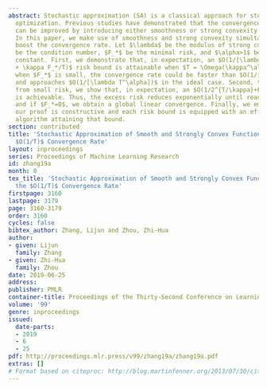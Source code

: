 ```yaml
---
abstract: Stochastic approximation (SA) is a classical approach for stochastic convex
  optimization. Previous studies have demonstrated that the convergence rate of SA
  can be improved by introducing either smoothness or strong convexity condition.
  In this paper, we make use of smoothness and strong convexity simultaneously to
  boost the convergence rate. Let $\lambda$ be the modulus of strong convexity,  $\kappa$
  be the condition number, $F_*$ be the minimal risk, and $\alpha>1$ be some small
  constant. First, we demonstrate that, in expectation, an $O(1/[\lambda T^\alpha]
  + \kappa F_*/T)$ risk bound is attainable when $T = \Omega(\kappa^\alpha)$. Thus,
  when $F_*$ is small, the convergence rate could be faster than $O(1/[\lambda T])$
  and approaches $O(1/[\lambda T^\alpha])$ in the ideal case. Second, to further benefit
  from small risk, we show that, in expectation, an $O(1/2^{T/\kappa}+F_*)$ risk bound
  is achievable. Thus, the excess risk reduces exponentially until reaching $O(F_*)$,
  and if $F_*=0$, we obtain a global linear convergence. Finally, we emphasize that
  our proof is constructive and each risk bound is equipped with an efficient stochastic
  algorithm attaining that bound.
section: contributed
title: 'Stochastic Approximation of Smooth and Strongly Convex Functions: Beyond the
  $O(1/T)$ Convergence Rate'
layout: inproceedings
series: Proceedings of Machine Learning Research
id: zhang19a
month: 0
tex_title: 'Stochastic Approximation of Smooth and Strongly Convex Functions: Beyond
  the $O(1/T)$ Convergence Rate'
firstpage: 3160
lastpage: 3179
page: 3160-3179
order: 3160
cycles: false
bibtex_author: Zhang, Lijun and Zhou, Zhi-Hua
author:
- given: Lijun
  family: Zhang
- given: Zhi-Hua
  family: Zhou
date: 2019-06-25
address: 
publisher: PMLR
container-title: Proceedings of the Thirty-Second Conference on Learning Theory
volume: '99'
genre: inproceedings
issued:
  date-parts:
  - 2019
  - 6
  - 25
pdf: http://proceedings.mlr.press/v99/zhang19a/zhang19a.pdf
extras: []
# Format based on citeproc: http://blog.martinfenner.org/2013/07/30/citeproc-yaml-for-bibliographies/
---
```

